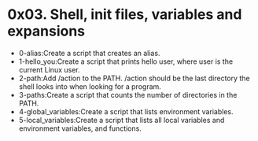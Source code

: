 # 0x03. Shell, init files, variables and expansions
- 0-alias:Create a script that creates an alias.
- 1-hello_you:Create a script that prints hello user, where user is the current Linux user.
- 2-path:Add /action to the PATH. /action should be the last directory the shell looks into when looking for a program.
- 3-paths:Create a script that counts the number of directories in the PATH.
- 4-global_variables:Create a script that lists environment variables.
- 5-local_variables:Create a script that lists all local variables and environment variables, and functions.